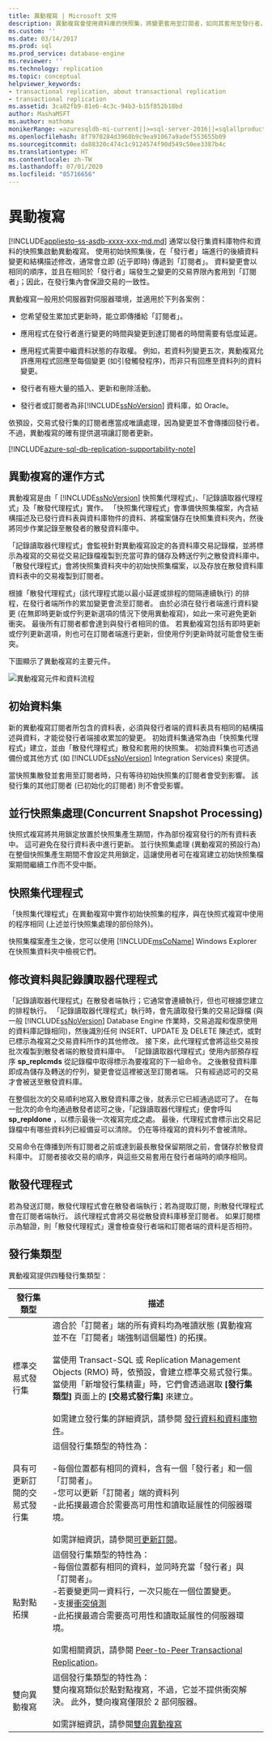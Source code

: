 ```yaml
---
title: 異動複寫 | Microsoft 文件
description: 異動複寫會使用資料庫的快照集，將變更套用至訂閱者，如同其套用至發行者，以確認一致性。
ms.custom: ''
ms.date: 03/14/2017
ms.prod: sql
ms.prod_service: database-engine
ms.reviewer: ''
ms.technology: replication
ms.topic: conceptual
helpviewer_keywords:
- transactional replication, about transactional replication
- transactional replication
ms.assetid: 3ca82fb9-81e6-4c3c-94b3-b15f852b18bd
author: MashaMSFT
ms.author: mathoma
monikerRange: =azuresqldb-mi-current||>=sql-server-2016||=sqlallproducts-allversions
ms.openlocfilehash: 8f7970284d3960b9c9ea91067a9adef553655b09
ms.sourcegitcommit: da88320c474c1c9124574f90d549c50ee3387b4c
ms.translationtype: HT
ms.contentlocale: zh-TW
ms.lasthandoff: 07/01/2020
ms.locfileid: "85716656"
---
```

# <a name="transactional-replication"></a>異動複寫
[!INCLUDE[appliesto-ss-asdb-xxxx-xxx-md.md](../../../includes/applies-to-version/sql-asdb.md)]
  通常以發行集資料庫物件和資料的快照集啟動異動複寫。 使用初始快照集後，在「發行者」端進行的後續資料變更和結構描述修改，通常會立即 (近乎即時) 傳遞到「訂閱者」。 資料變更會以相同的順序，並且在相同於「發行者」端發生之變更的交易界限內套用到「訂閱者」；因此，在發行集內會保證交易的一致性。  
  
 異動複寫一般用於伺服器對伺服器環境，並適用於下列各案例：  
  
-   您希望發生累加式更新時，能立即傳播給「訂閱者」。  
  
-   應用程式在發行者進行變更的時間與變更到達訂閱者的時間需要有低度延遲。  
  
-   應用程式需要中繼資料狀態的存取權。 例如，若資料列變更五次，異動複寫允許應用程式回應至每個變更 (如引發觸發程序)，而非只有回應至資料列的資料變更。  
  
-   發行者有極大量的插入、更新和刪除活動。  
  
-   發行者或訂閱者為非[!INCLUDE[ssNoVersion](../../../includes/ssnoversion-md.md)] 資料庫，如 Oracle。  
  
 依預設，交易式發行集的訂閱者應當成唯讀處理，因為變更並不會傳播回發行者。 不過，異動複寫的確有提供選項讓訂閱者更新。  

[!INCLUDE[azure-sql-db-replication-supportability-note](../../../includes/azure-sql-db-replication-supportability-note.md)]
  
##  <a name="how-transactional-replication-works"></a><a name="HowWorks"></a> 異動複寫的運作方式  
 異動複寫是由「 [!INCLUDE[ssNoVersion](../../../includes/ssnoversion-md.md)] 快照集代理程式」、「記錄讀取器代理程式」及「散發代理程式」實作。 「快照集代理程式」會準備快照集檔案，內含結構描述及已發行資料表與資料庫物件的資料、將檔案儲存在快照集資料夾內，然後將同步作業記錄至散發者的散發資料庫中。  
  
 「記錄讀取器代理程式」會監視針對異動複寫設定的各資料庫交易記錄檔，並將標示為複寫的交易從交易記錄檔複製到充當可靠的儲存及轉送佇列之散發資料庫中。 「散發代理程式」會將快照集資料夾中的初始快照集檔案，以及存放在散發資料庫資料表中的交易複製到訂閱者。  
  
 根據「散發代理程式」(該代理程式能以最小延遲或排程的間隔連續執行) 的排程，在發行者端所作的累加變更會流至訂閱者。 由於必須在發行者端進行資料變更 (在無即時更新或佇列更新選項的情況下使用異動複寫)，如此一來可避免更新衝突。 最後所有訂閱者都會達到與發行者相同的值。 若異動複寫包括有即時更新或佇列更新選項，則也可在訂閱者端進行更新，但使用佇列更新時就可能會發生衝突。  
  
 下圖顯示了異動複寫的主要元件。  
  
 ![異動複寫元件和資料流程](../../../relational-databases/replication/transactional/media/trnsact.gif "異動複寫元件和資料流程")  
  
##  <a name="initial-dataset"></a><a name="Dataset"></a> 初始資料集  
 新的異動複寫訂閱者所包含的資料表，必須與發行者端的資料表具有相同的結構描述與資料，才能從發行者端接收累加的變更。 初始資料集通常為由「快照集代理程式」建立，並由「散發代理程式」散發和套用的快照集。 初始資料集也可透過備份或其他方式 (如 [!INCLUDE[ssNoVersion](../../../includes/ssnoversion-md.md)] Integration Services) 來提供。  
  
 當快照集散發並套用至訂閱者時，只有等待初始快照集的訂閱者會受到影響。 該發行集的其他訂閱者 (已初始化的訂閱者) 則不會受影響。  
  
## <a name="concurrent-snapshot-processing"></a>並行快照集處理(Concurrent Snapshot Processing)  
 快照式複寫將共用鎖定放置於快照集產生期間，作為部份複寫發行的所有資料表中。 這可避免在發行資料表中進行更新。 並行快照集處理 (異動複寫的預設行為) 在整個快照集產生期間不會設定共用鎖定，這讓使用者可在複寫建立初始快照集檔案期間繼續工作而不受中斷。  
  
##  <a name="snapshot-agent"></a><a name="SnapshotAgent"></a> 快照集代理程式  
 「快照集代理程式」在異動複寫中實作初始快照集的程序，與在快照式複寫中使用的程序相同 (上述並行快照集處理的部份除外)。  
  
 快照集檔案產生之後，您可以使用 [!INCLUDE[msCoName](../../../includes/msconame-md.md)] Windows Explorer 在快照集資料夾中檢視它們。  
  
##  <a name="modifying-data-and-the-log-reader-agent"></a><a name="LogReaderAgent"></a> 修改資料與記錄讀取器代理程式  
 「記錄讀取器代理程式」在散發者端執行；它通常會連續執行，但也可根據您建立的排程執行。 「記錄讀取器代理程式」執行時，會先讀取發行集的交易記錄檔 (與一般 [!INCLUDE[ssNoVersion](../../../includes/ssnoversion-md.md)] Database Engine 作業時，交易追蹤和復原使用的資料庫記錄相同)，然後識別任何 INSERT、UPDATE 及 DELETE 陳述式，或對已標示為複寫之交易資料所作的其他修改。 接下來，此代理程式會將這些交易按批次複製到散發者端的散發資料庫中。 「記錄讀取器代理程式」使用內部預存程序 **sp_replcmds** 從記錄檔中取得標示為要複寫的下一組命令。 之後散發資料庫即成為儲存及轉送的佇列，變更會從這裡被送至訂閱者端。 只有經過認可的交易才會被送至散發資料庫。  
  
 在整個批次的交易順利地寫入散發資料庫之後，就表示它已經通過認可了。 在每一批次的命令均通過散發者認可之後，「記錄讀取器代理程式」便會呼叫 **sp_repldone** ，以標示最後一次複寫完成之處。 最後，代理程式會標示出交易記錄檔中有哪些資料列已經備妥可以清除。 仍在等待複寫的資料列不會被清除。  
  
 交易命令在傳播到所有訂閱者之前或達到最長散發保留期限之前，會儲存於散發資料庫中。 訂閱者接收交易的順序，與這些交易套用在發行者端時的順序相同。  
  
##  <a name="distribution-agent"></a><a name="DistributionAgent"></a> 散發代理程式  
 若為發送訂閱，散發代理程式會在散發者端執行；若為提取訂閱，則散發代理程式會在訂閱者端執行。 該代理程式會將交易從散發資料庫移至訂閱者。 如果訂閱標示為驗證，則「散發代理程式」還會檢查發行者端和訂閱者端的資料是否相符。  

## <a name="publication-types"></a>發行集類型 
異動複寫提供四種發行集類型：  
  
|發行集類型|描述|  
|----------------------|-----------------|  
|標準交易式發行集|適合於「訂閱者」端的所有資料均為唯讀狀態 (異動複寫並不在「訂閱者」端強制這個屬性) 的拓撲。<br /><br /> 當使用 Transact-SQL 或 Replication Management Objects (RMO) 時，依預設，會建立標準交易式發行集。 當使用「新增發行集精靈」時，它們會透過選取 **[發行集類型]** 頁面上的 **[交易式發行集]** 來建立。<br /><br /> 如需建立發行集的詳細資訊，請參閱 [發行資料和資料庫物件](../../../relational-databases/replication/publish/publish-data-and-database-objects.md)。|  
|具有可更新訂閱的交易式發行集|這個發行集類型的特性為：<br /><br /> -每個位置都有相同的資料，含有一個「發行者」和一個「訂閱者」。 <br /> -您可以更新「訂閱者」端的資料列<br /> -此拓撲最適合於需要高可用性和讀取延展性的伺服器環境。<br /><br />如需詳細資訊，請參閱[可更新訂閱](../../../relational-databases/replication/transactional/updatable-subscriptions-for-transactional-replication.md)。|  
|點對點拓撲|這個發行集類型的特性為：<br /> -每個位置都有相同的資料，並同時充當「發行者」與「訂閱者」。<br /> -若要變更同一資料行，一次只能在一個位置變更。<br /> -支援[衝突偵測](../../../relational-databases/replication/transactional/peer-to-peer-conflict-detection-in-peer-to-peer-replication.md)  <br />-此拓撲最適合需要高可用性和讀取延展性的伺服器環境。<br /><br />如需相關資訊，請參閱 [Peer-to-Peer Transactional Replication](../../../relational-databases/replication/transactional/peer-to-peer-transactional-replication.md)。|  
|雙向異動複寫|這個發行集類型的特性為：<br />雙向複寫類似於點對點複寫，不過，它並不提供衝突解決。 此外，雙向複寫僅限於 2 部伺服器。 <br /><br /> 如需詳細資訊，請參閱[雙向異動複寫](../../../relational-databases/replication/transactional/bidirectional-transactional-replication.md) |  
  
  
